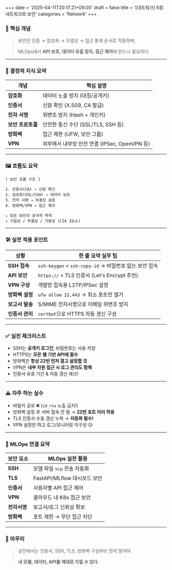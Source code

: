 +++
date = '2025-04-11T20:17:21+09:00'
draft = false
title = '[네트워크] 6장. 네트워크와 보안'
categories = 'Network'
+++

### 📌 핵심 개념

> 보안은 인증 → 암호화 → 무결성 → 접근 통제 순서로 작동하며,
> 
> 
> MLOps에서 **API 보호, 데이터 유출 방지, 접근 제어**에 반드시 필요하다.
> 

---

### 🧠 결정적 지식 요약

| 개념 | 핵심 설명 |
| --- | --- |
| **암호화** | 데이터 노출 방지 (대칭/공개키) |
| **인증서** | 신원 확인 (X.509, CA 발급) |
| **전자 서명** | 위변조 방지 (Hash + 개인키) |
| **보안 프로토콜** | 안전한 통신 수단 (SSL/TLS, SSH 등) |
| **방화벽** | 접근 제한 (UFW, 보안 그룹) |
| **VPN** | 외부에서 내부망 안전 연결 (IPSec, OpenVPN 등) |

---

### 🖼️ 흐름도 요약

```
[ 보안 흐름 구조 ]

1. 인증서(CA) → 신원 확인
2. 암호화(SSL/SSH) → 데이터 보호
3. 전자 서명 → 무결성 검증
4. 방화벽/VPN → 접근 제어

↓ 모든 보안의 궁극적 목적
→ 기밀성 / 무결성 / 가용성 (CIA 3요소)
```

---

### 🛠️ 실전 적용 포인트

| 상황 | 한 줄 요약 실무 팁 |
| --- | --- |
| **SSH 접속** | `ssh-keygen` + `ssh-copy-id` → 비밀번호 없는 보안 접속 |
| **API 보안** | `https://` + TLS 인증서 (Let's Encrypt 추천) |
| **VPN 구성** | 개발망 접속용 L2TP/IPSec 설정 |
| **방화벽 설정** | `ufw allow 22,443` → 최소 포트만 열기 |
| **보고서 발송** | S/MIME 전자서명으로 이메일 위변조 방지 |
| **인증서 관리** | `certbot`으로 HTTPS 자동 갱신 구성 |

---

### ✅ 실전 체크리스트

- SSH는 **공개키 로그인**, 비밀번호는 사용 지양
- HTTPS는 **모든 웹 기반 API에 필수**
- 방화벽은 **항상 22번 먼저 열고 설정할 것**
- VPN은 **내부 자원 접근 시 로그 관리도 함께**
- 인증서 유효 기간 & 자동 갱신 체크!

---

### ⚠️ 자주 하는 실수

- 비밀키 공유 ❌ (`id_rsa` 노출 금지!)
- 방화벽 설정 후 서버 접속 안 됨 → **22번 포트 미리 허용**
- TLS 인증서 수동 갱신 누락 → **자동화 필수!**
- VPN 설정만 하고 로그/모니터링 미구성 😥

---

### 🔧 MLOps 연결 요약

| 보안 요소 | MLOps 실전 활용 |
| --- | --- |
| **SSH** | 모델 파일 `scp` 전송 자동화 |
| **TLS** | FastAPI/MLflow 대시보드 보안 |
| **인증서** | 사용자별 API 접근 제어 |
| **VPN** | 클라우드 내 K8s 접근 보안 |
| **전자서명** | 보고서/로그 신뢰성 확보 |
| **방화벽** | 포트 제한 → 무단 접근 차단 |

---

### 🏁 마무리

> 실전에서는 인증서, SSH, TLS, 방화벽 구성부터 먼저 챙겨야
> 
> **내 모델, 데이터, API를 제대로 지킬 수 있다.**
>
